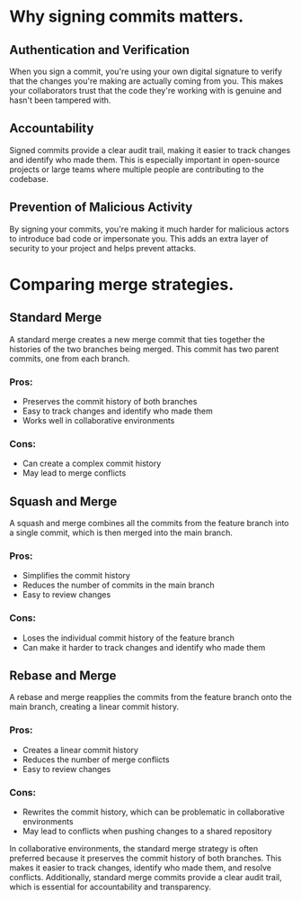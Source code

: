 # Why signing commits matters.

## Authentication and Verification
When you sign a commit, you're using your own digital signature to verify that the changes you're making are actually coming from you. This makes your collaborators trust that the code they're working with is genuine and hasn't been tampered with.

## Accountability
Signed commits provide a clear audit trail, making it easier to track changes and identify who made them. This is especially important in open-source projects or large teams where multiple people are contributing to the codebase.

## Prevention of Malicious Activity
By signing your commits, you're making it much harder for malicious actors to introduce bad code or impersonate you. This adds an extra layer of security to your project and helps prevent attacks.

# Comparing merge strategies.

## Standard Merge
A standard merge creates a new merge commit that ties together the histories of the two branches being merged. This commit has two parent commits, one from each branch.

### Pros:

- Preserves the commit history of both branches
- Easy to track changes and identify who made them
- Works well in collaborative environments
### Cons:

- Can create a complex commit history
- May lead to merge conflicts

##  Squash and Merge
A squash and merge combines all the commits from the feature branch into a single commit, which is then merged into the main branch.

### Pros:

- Simplifies the commit history
- Reduces the number of commits in the main branch
- Easy to review changes
### Cons:

- Loses the individual commit history of the feature branch
- Can make it harder to track changes and identify who made them

## Rebase and Merge
A rebase and merge reapplies the commits from the feature branch onto the main branch, creating a linear commit history.

### Pros:

- Creates a linear commit history
- Reduces the number of merge conflicts
- Easy to review changes
### Cons:

- Rewrites the commit history, which can be problematic in collaborative environments
- May lead to conflicts when pushing changes to a shared repository

In collaborative environments, the standard merge strategy is often preferred because it preserves the commit history of both branches. This makes it easier to track changes, identify who made them, and resolve conflicts. Additionally, standard merge commits provide a clear audit trail, which is essential for accountability and transparency.
